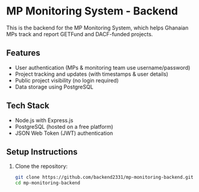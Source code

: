 # MP Monitoring System - Backend

This is the backend for the MP Monitoring System, which helps Ghanaian MPs track and report GETFund and DACF-funded projects.

## Features
- User authentication (MPs & monitoring team use username/password)
- Project tracking and updates (with timestamps & user details)
- Public project visibility (no login required)
- Data storage using PostgreSQL

## Tech Stack
- Node.js with Express.js
- PostgreSQL (hosted on a free platform)
- JSON Web Token (JWT) authentication

## Setup Instructions
1. Clone the repository:
   ```bash
   git clone https://github.com/backend2331/mp-monitoring-backend.git
   cd mp-monitoring-backend